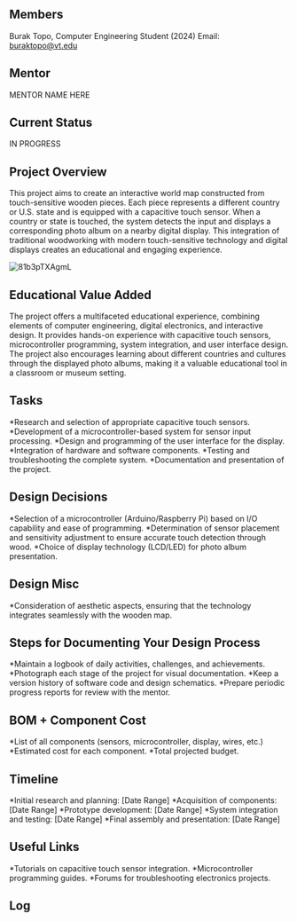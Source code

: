 ## Members
Burak Topo, Computer Engineering Student (2024)
Email: buraktopo@vt.edu

## Mentor
MENTOR NAME HERE

## Current Status
IN PROGRESS

## Project Overview

This project aims to create an interactive world map constructed from touch-sensitive wooden pieces. Each piece represents a different country or U.S. state and is equipped with a capacitive touch sensor. When a country or state is touched, the system detects the input and displays a corresponding photo album on a nearby digital display. This integration of traditional woodworking with modern touch-sensitive technology and digital displays creates an educational and engaging experience.

![81b3pTXAgmL](https://github.com/buraktopo/TouchSensitiveWorldMap/assets/25137126/6b48d1fd-2bfd-4272-a8b3-ebd38eff66a9)

## Educational Value Added

The project offers a multifaceted educational experience, combining elements of computer engineering, digital electronics, and interactive design. It provides hands-on experience with capacitive touch sensors, microcontroller programming, system integration, and user interface design. The project also encourages learning about different countries and cultures through the displayed photo albums, making it a valuable educational tool in a classroom or museum setting.

## Tasks

*Research and selection of appropriate capacitive touch sensors.
*Development of a microcontroller-based system for sensor input processing.
*Design and programming of the user interface for the display.
*Integration of hardware and software components.
*Testing and troubleshooting the complete system.
*Documentation and presentation of the project.

## Design Decisions

*Selection of a microcontroller (Arduino/Raspberry Pi) based on I/O capability and ease of programming.
*Determination of sensor placement and sensitivity adjustment to ensure accurate touch detection through wood.
*Choice of display technology (LCD/LED) for photo album presentation.

## Design Misc

*Consideration of aesthetic aspects, ensuring that the technology integrates seamlessly with the wooden map.

## Steps for Documenting Your Design Process

*Maintain a logbook of daily activities, challenges, and achievements.
*Photograph each stage of the project for visual documentation.
*Keep a version history of software code and design schematics.
*Prepare periodic progress reports for review with the mentor.

## BOM + Component Cost

*List of all components (sensors, microcontroller, display, wires, etc.)
*Estimated cost for each component.
*Total projected budget.

## Timeline

*Initial research and planning: [Date Range]
*Acquisition of components: [Date Range]
*Prototype development: [Date Range]
*System integration and testing: [Date Range]
*Final assembly and presentation: [Date Range]

## Useful Links

*Tutorials on capacitive touch sensor integration.
*Microcontroller programming guides.
*Forums for troubleshooting electronics projects.

## Log
